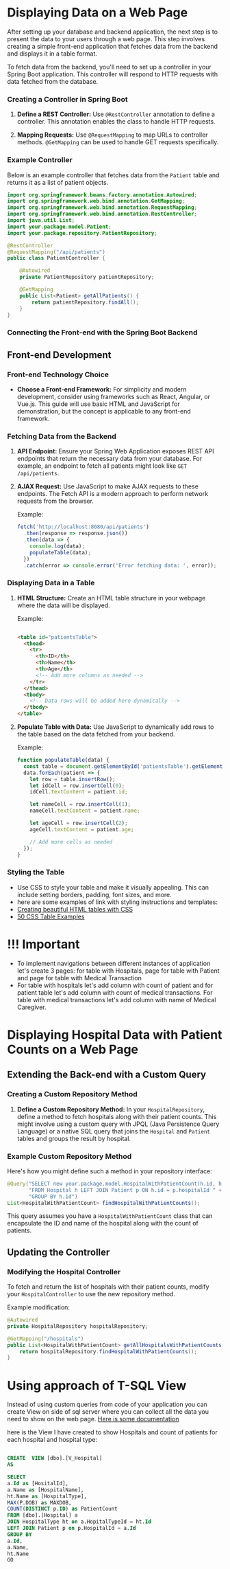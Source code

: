
# Displaying Data on a Web Page

After setting up your database and backend application, the next step is to present the data to your users through a web page. This step involves creating a simple front-end application that fetches data from the backend and displays it in a table format.

To fetch data from the backend, you'll need to set up a controller in your Spring Boot application. This controller will respond to HTTP requests with data fetched from the database.

### Creating a Controller in Spring Boot

1. **Define a REST Controller:** Use `@RestController` annotation to define a controller. This annotation enables the class to handle HTTP requests.

2. **Mapping Requests:** Use `@RequestMapping` to map URLs to controller methods. `@GetMapping` can be used to handle GET requests specifically.

### Example Controller

Below is an example controller that fetches data from the `Patient` table and returns it as a list of patient objects.

```java
import org.springframework.beans.factory.annotation.Autowired;
import org.springframework.web.bind.annotation.GetMapping;
import org.springframework.web.bind.annotation.RequestMapping;
import org.springframework.web.bind.annotation.RestController;
import java.util.List;
import your.package.model.Patient;
import your.package.repository.PatientRepository;

@RestController
@RequestMapping("/api/patients")
public class PatientController {

    @Autowired
    private PatientRepository patientRepository;

    @GetMapping
    public List<Patient> getAllPatients() {
        return patientRepository.findAll();
    }
}
```

### Connecting the Front-end with the Spring Boot Backend



## Front-end Development

### Front-end Technology Choice

- **Choose a Front-end Framework:** For simplicity and modern development, consider using frameworks such as React, Angular, or Vue.js. This guide will use basic HTML and JavaScript for demonstration, but the concept is applicable to any front-end framework.

### Fetching Data from the Backend

1. **API Endpoint:** Ensure your Spring Web Application exposes REST API endpoints that return the necessary data from your database. For example, an endpoint to fetch all patients might look like `GET /api/patients`.

2. **AJAX Request:** Use JavaScript to make AJAX requests to these endpoints. The Fetch API is a modern approach to perform network requests from the browser.

   Example:
   ```javascript
   fetch('http://localhost:8080/api/patients')
     .then(response => response.json())
     .then(data => {
       console.log(data);
       populateTable(data);
     })
     .catch(error => console.error('Error fetching data: ', error));
   ```

### Displaying Data in a Table

1. **HTML Structure:** Create an HTML table structure in your webpage where the data will be displayed.

   Example:
   ```html
   
   <table id="patientsTable">
     <thead>
       <tr>
         <th>ID</th>
         <th>Name</th>
         <th>Age</th>
         <!-- Add more columns as needed -->
       </tr>
     </thead>
     <tbody>
       <!-- Data rows will be added here dynamically -->
     </tbody>
   </table>
   
   ```

3. **Populate Table with Data:** Use JavaScript to dynamically add rows to the table based on the data fetched from your backend.

   Example:
   ```javascript
   function populateTable(data) {
     const table = document.getElementById('patientsTable').getElementsByTagName('tbody')[0];
     data.forEach(patient => {
       let row = table.insertRow();
       let idCell = row.insertCell(0);
       idCell.textContent = patient.id;

       let nameCell = row.insertCell(1);
       nameCell.textContent = patient.name;

       let ageCell = row.insertCell(2);
       ageCell.textContent = patient.age;

       // Add more cells as needed
     });
   }
   ```

### Styling the Table

- Use CSS to style your table and make it visually appealing. This can include setting borders, padding, font sizes, and more.
-  here are some examples of link with styling instructions and templates:
  - [Creating beautiful HTML tables with CSS](https://dev.to/dcodeyt/creating-beautiful-html-tables-with-css-428l)
  - [50 CSS Table Examples](https://devdevout.com/css/css-tables)


# !!! Important

- To implement navigations between different instances of application let's create 3 pages: for table with Hospitals, page for table with Patient and page for table with Medical Transaction
- For table with hospitals let's add column with count of patient and for patient table let's add column with count of medical transactions. For table with medical transactions let's add column with name of Medical Caregiver.

   
# Displaying Hospital Data with Patient Counts on a Web Page

## Extending the Back-end with a Custom Query

### Creating a Custom Repository Method

1. **Define a Custom Repository Method:** In your `HospitalRepository`, define a method to fetch hospitals along with their patient counts. This might involve using a custom query with JPQL (Java Persistence Query Language) or a native SQL query that joins the `Hospital` and `Patient` tables and groups the result by hospital.

### Example Custom Repository Method

Here's how you might define such a method in your repository interface:

```java
@Query("SELECT new your.package.model.HospitalWithPatientCount(h.id, h.name, COUNT(p.id)) " +
       "FROM Hospital h LEFT JOIN Patient p ON h.id = p.hospitalId " +
       "GROUP BY h.id")
List<HospitalWithPatientCount> findHospitalWithPatientCounts();
```

This query assumes you have a `HospitalWithPatientCount` class that can encapsulate the ID and name of the hospital along with the count of patients.

## Updating the Controller

### Modifying the Hospital Controller

To fetch and return the list of hospitals with their patient counts, modify your `HospitalController` to use the new repository method.

Example modification:

```java
@Autowired
private HospitalRepository hospitalRepository;

@GetMapping("/hospitals")
public List<HospitalWithPatientCount> getAllHospitalsWithPatientCounts() {
    return hospitalRepository.findHospitalWithPatientCounts();
}
```
# Using approach of T-SQL View
Instead of using custom queries from code of your application you can create View on side of sql server where you can collect all the data you need to show on the web page. 
[Here is some documentation](https://www.w3schools.com/sql/sql_view.asp)

here is the View I have created to show Hospitals and count of patients for each hospital and hospital type: 
```sql

CREATE  VIEW [dbo].[V_Hospital]
AS

SELECT 
a.Id as [HositalId],
a.Name as [HospitalName],
ht.Name as [HospitalType],
MAX(P.DOB) as MAXDOB,
COUNT(DISTINCT p.ID) as PatientCount
FROM [dbo].[Hospital] a
JOIN HospitalType ht on a.HopitalTypeId = ht.Id
LEFT JOIN Patient p on p.HospitalId = a.Id
GROUP BY 
a.Id,
a.Name,
ht.Name
GO

```

